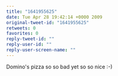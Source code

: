 ```yaml
---
title: "1641955625"
date: Tue Apr 28 19:42:14 +0000 2009
original-tweet-id: "1641955625"
retweets: 0
favorites: 0
reply-tweet-id: ""
reply-user-id: ""
reply-user-screen-name: ""
---
```

Domino's pizza so so bad yet so so nice :-)

